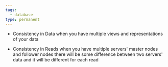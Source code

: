 ```yaml
---
tags:
  - database
type: permanent
---
```

- Consistency in Data
	when you have multiple views and representations of your data

- Consistency in Reads
	when you have multiple servers' master nodes and follower nodes there will be some difference between two servers' data and it will be different for each read
